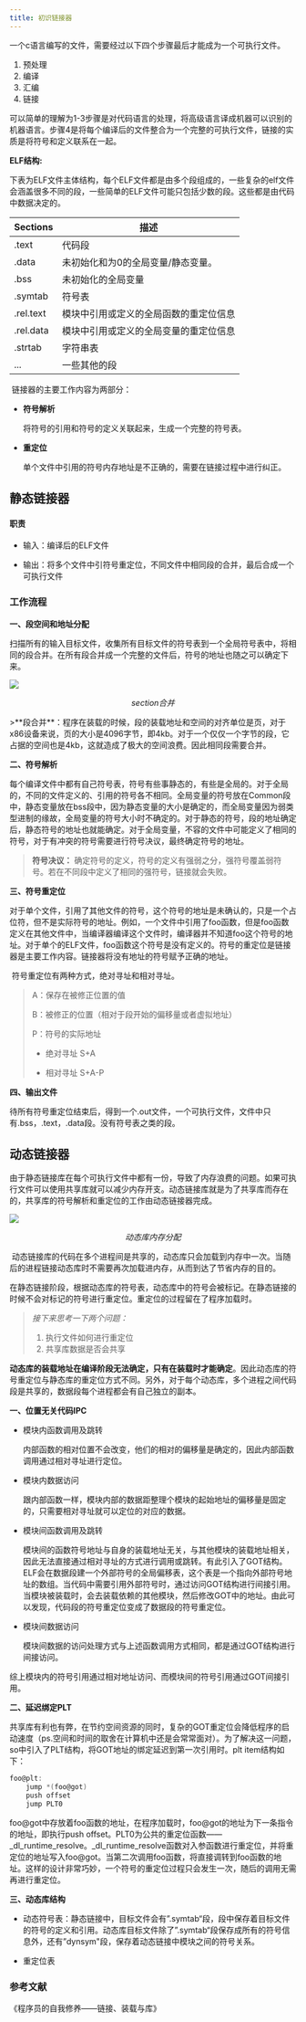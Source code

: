 ```yaml
---
title: 初识链接器
---
```


一个c语言编写的文件，需要经过以下四个步骤最后才能成为一个可执行文件。

1. 预处理
2. 编译
3. 汇编
4. 链接

​	可以简单的理解为1-3步骤是对代码语言的处理，将高级语言译成机器可以识别的机器语言。步骤4是将每个编译后的文件整合为一个完整的可执行文件，链接的实质是将符号和定义联系在一起。

**ELF结构:**

​	下表为ELF文件主体结构，每个ELF文件都是由多个段组成的，一些复杂的elf文件会涵盖很多不同的段，一些简单的ELF文件可能只包括少数的段。这些都是由代码中数据决定的。<!--more-->

| Sections  | 描述                                   |
| --------- | -------------------------------------- |
| .text     | 代码段                                 |
| .data     | 未初始化和为0的全局变量/静态变量。     |
| .bss      | 未初始化的全局变量                     |
| .symtab   | 符号表                                 |
| .rel.text | 模块中引用或定义的全局函数的重定位信息 |
| .rel.data | 模块中引用或定义的全局变量的重定位信息 |
| .strtab   | 字符串表                               |
| ...       | 一些其他的段                           |

​	链接器的主要工作内容为两部分：

- **符号解析**

  将符号的引用和符号的定义关联起来，生成一个完整的符号表。

- **重定位**

  单个文件中引用的符号内存地址是不正确的，需要在链接过程中进行纠正。

## 静态链接器

#### 职责

* 输入：编译后的ELF文件

* 输出：将多个文件中引符号重定位，不同文件中相同段的合并，最后合成一个可执行文件

### 工作流程

**一、段空间和地址分配**

​	扫描所有的输入目标文件，收集所有目标文件的符号表到一个全局符号表中，将相同的段合并。在所有段合并成一个完整的文件后，符号的地址也随之可以确定下来。

<img src="https://raw.githubusercontent.com/shiroJin/image-storage/master/linker_1.png">

<p style="text-align:center;font-style:italic;">section合并</p>
>**段合并**：程序在装载的时候，段的装载地址和空间的对齐单位是页，对于x86设备来说，页的大小是4096字节，即4kb。对于一个仅仅一个字节的段，它占据的空间也是4kb，这就造成了极大的空间浪费。因此相同段需要合并。

**二、符号解析**

​	每个编译文件中都有自己符号表，符号有些事静态的，有些是全局的。对于全局的，不同的文件定义的、引用的符号各不相同。全局变量的符号放在Common段中，静态变量放在bss段中，因为静态变量的大小是确定的，而全局变量因为弱类型进制的缘故，全局变量的符号大小时不确定的。对于静态的符号，段的地址确定后，静态符号的地址也就能确定。对于全局变量，不容的文件中可能定义了相同的符号，对于有冲突的符号需要进行符号决议，最终确定符号的地址。

> **符号决议：**
> 	确定符号的定义，符号的定义有强弱之分，强符号覆盖弱符号。若在不同段中定义了相同的强符号，链接就会失败。

**三、符号重定位**

​	对于单个文件，引用了其他文件的符号，这个符号的地址是未确认的，只是一个占位符，但不是实际符号的地址。例如，一个文件中引用了foo函数，但是foo函数定义在其他文件中，当编译器编译这个文件时，编译器并不知道foo这个符号的地址。对于单个的ELF文件，foo函数这个符号是没有定义的。符号的重定位是链接器是主要工作内容。链接器将没有地址的符号赋予正确的地址。

​	符号重定位有两种方式，绝对寻址和相对寻址。

> A：保存在被修正位置的值
>
> B：被修正的位置（相对于段开始的偏移量或者虚拟地址）
>
> P：符号的实际地址
>
> * 绝对寻址 S+A
>
> * 相对寻址 S+A-P

**四、输出文件**

​	待所有符号重定位结束后，得到一个.out文件，一个可执行文件，文件中只有.bss，.text，.data段。没有符号表之类的段。

## 动态链接器

​	由于静态链接库在每个可执行文件中都有一份，导致了内存浪费的问题。如果可执行文件可以使用共享库就可以减少内存开支。动态链接库就是为了共享库而存在的，共享库的符号解析和重定位的工作由动态链接器完成。

<img src="https://raw.githubusercontent.com/shiroJin/image-storage/master/linker_2.png">

<p style="text-align: center;font-style: italic">动态库内存分配</p>
​	动态链接库的代码在多个进程间是共享的，动态库只会加载到内存中一次。当随后的进程链接动态库时不需要再次加载进内存，从而到达了节省内存的目的。

​	在静态链接阶段，根据动态库的符号表，动态库中的符号会被标记。在静态链接的时候不会对标记的符号进行重定位。重定位的过程留在了程序加载时。

> *接下来思考一下两个问题：*
>
> 1. 执行文件如何进行重定位
> 2. 共享库数据是否会共享

​	**动态库的装载地址在编译阶段无法确定，只有在装载时才能确定**。因此动态库的符号重定位与静态库的重定位方式不同。另外，对于每个动态库，多个进程之间代码段是共享的，数据段每个进程都会有自己独立的副本。

**一、位置无关代码IPC**

* 模块内函数调用及跳转

  内部函数的相对位置不会改变，他们的相对的偏移量是确定的，因此内部函数调用通过相对寻址进行定位。

* 模块内数据访问

  跟内部函数一样，模块内部的数据距整理个模块的起始地址的偏移量是固定的，只需要相对寻址就可以定位的对应的数据。

* 模块间函数调用及跳转

  模块间的函数符号地址与自身的装载地址无关，与其他模块的装载地址相关，因此无法直接通过相对寻址的方式进行调用或跳转。有此引入了GOT结构。ELF会在数据段建一个外部符号的全局偏移表，这个表是一个指向外部符号地址的数组。当代码中需要引用外部符号时，通过访问GOT结构进行间接引用。当模块被装载时，会去装载依赖的其他模块，然后修改GOT中的地址。由此可以发现，代码段的符号重定位变成了数据段的符号重定位。

* 模块间数据访问

  模块间数据的访问处理方式与上述函数调用方式相同，都是通过GOT结构进行间接访问。

综上模块内的符号引用通过相对地址访问、而模块间的符号引用通过GOT间接引用。

**二、延迟绑定PLT**

​	共享库有利也有弊，在节约空间资源的同时，复杂的GOT重定位会降低程序的启动速度（ps.空间和时间的取舍在计算机中还是会常常面对）。为了解决这一问题，so中引入了PLT结构，将GOT地址的绑定延迟到第一次引用时。plt item结构如下：

```c
foo@plt:
	jump *(foo@got)
	push offset
	jump PLT0
```

​	foo@got中存放着foo函数的地址，在程序加载时，foo@got的地址为下一条指令的地址，即执行push offset。PLT0为公共的重定位函数——_dl_runtime_resolve。_dl_runtime_resolve函数对入参函数进行重定位，并将重定位的地址写入foo@got。当第二次调用foo函数，将直接调转到foo函数的地址。这样的设计非常巧妙，一个符号的重定位过程只会发生一次，随后的调用无需再进行重定位。

**三、动态库结构**

* 动态符号表：静态链接中，目标文件会有”.symtab“段，段中保存着目标文件的符号的定义和引用。动态库目标文件除了”.symtab“段保存成所有的符号信息外，还有”dynsym"段，保存着动态链接中模块之间的符号关系。

* 重定位表

### 参考文献

《程序员的自我修养——链接、装载与库》